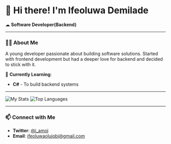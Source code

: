 # 👋 Hi there! I'm Ifeoluwa Demilade  

☁ **Software Developer(Backend)** 

---

### 👨‍💻 About Me

A young developer passionate about building software solutions. Started with frontend development but had a deeper love for backend and decided to stick with it.

🌱 **Currently Learning**:  
- **C#** - To build backend systems


---

<img alt='My Stats'  src='https://github-readme-stats.vercel.app/api?username=OIDemi&show_icons=true&theme=dark'/>
<img alt='Top Languages'  src='https://github-readme-stats.vercel.app/api/top-langs/?username=OIDemi&layout=compact'/>

---

### 📫 Connect with Me  
- **Twitter**: [@i_amoj](https://x.com/i_amoj)  
- **Email**: ifeoluwaolujobi@gmail.com

<!---
OIDemi/OIDemi is a ✨ special ✨ repository because its `README.md` (this file) appears on your GitHub profile.
You can click the Preview link to take a look at your changes.
--->
